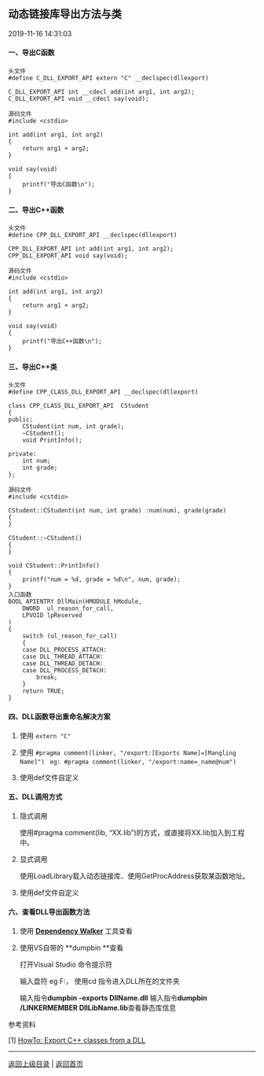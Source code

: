 <!--
{
	"author": "lxf",
	"title": "动态链接库导出方法与类",
	"date": "2019-11-16 14:31:03",
	"category": "Windows核心编程"
}
-->

动态链接库导出方法与类
------------------------------------------------------------
2019-11-16 14:31:03 &emsp;   

#### 一、导出C函数  

```
头文件
#define C_DLL_EXPORT_API extern "C" __declspec(dllexport)

C_DLL_EXPORT_API int __cdecl add(int arg1, int arg2);
C_DLL_EXPORT_API void __cdecl say(void);

源码文件
#include <cstdio>

int add(int arg1, int arg2)
{
	return arg1 + arg2;
}

void say(void)
{
	printf("导出C函数\n");
}
```

#### 二、导出C++函数

```
头文件
#define CPP_DLL_EXPORT_API __declspec(dllexport)

CPP_DLL_EXPORT_API int add(int arg1, int arg2);
CPP_DLL_EXPORT_API void say(void);

源码文件
#include <cstdio>

int add(int arg1, int arg2)
{
	return arg1 + arg2;
}

void say(void)
{
	printf("导出C++函数\n");
}
```

#### 三、导出C++类

```
头文件
#define CPP_CLASS_DLL_EXPORT_API __declspec(dllexport)

class CPP_CLASS_DLL_EXPORT_API  CStudent
{
public:
	CStudent(int num, int grade);
	~CStudent();
	void PrintInfo();

private:
	int num;
	int grade;
};

源码文件
#include <cstdio>

CStudent::CStudent(int num, int grade) :num(num), grade(grade)
{
}

CStudent::~CStudent()
{
}

void CStudent::PrintInfo()
{
	printf("num = %d, grade = %d\n", num, grade);
}
入口函数
BOOL APIENTRY DllMain(HMODULE hModule,
	DWORD  ul_reason_for_call,
	LPVOID lpReserved
)
{
	switch (ul_reason_for_call)
	{
	case DLL_PROCESS_ATTACH:
	case DLL_THREAD_ATTACH:
	case DLL_THREAD_DETACH:
	case DLL_PROCESS_DETACH:
		break;
	}
	return TRUE;
}
```
#### 四、DLL函数导出重命名解决方案

1. 使用 `extern "C"`

2. 使用 `#pragma comment(linker, "/export:[Exports Name]=[Mangling Name]") `
   `eg: #pragma comment(linker, "/export:name=_name@num")`

1. 使用def文件自定义

#### 五、DLL调用方式

1. 隐式调用

   使用#pragma comment(lib, “XX.lib”)的方式，或直接将XX.lib加入到工程中。 
   
2. 显式调用

    使用LoadLibrary载入动态链接库、使用GetProcAddress获取某函数地址。 
    
3. 使用def文件自定义

#### 六、查看DLL导出函数方法

1. 使用  [**Dependency Walker**]( http://www.dependencywalker.com/ ) 工具查看

2. 使用VS自带的 **dumpbin **查看

   打开Visual Studio 命令提示符 

   输入盘符 eg F:， 使用cd  指令进入DLL所在的文件夹

   输入指令**dumpbin  -exports  DllName.dll**
   输入指令**dumpbin   /LINKERMEMBER   DllLibName.lib**查看静态库信息
   
   

参考资料

[1] [HowTo: Export C++ classes from a DLL](https://www.codeproject.com/Articles/28969/HowTo-Export-C-classes-from-a-DLL)

------------------------------------------------------------
[返回上级目录](./../../../../categories/Windows核心编程/README.md)  |  [返回首页](./../../../../README.md)